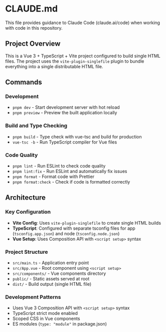 # CLAUDE.md

This file provides guidance to Claude Code (claude.ai/code) when working with code in this repository.

## Project Overview

This is a Vue 3 + TypeScript + Vite project configured to build single HTML files. The project uses the `vite-plugin-singlefile` plugin to bundle everything into a single distributable HTML file.

## Commands

### Development

- `pnpm dev` - Start development server with hot reload
- `pnpm preview` - Preview the built application locally

### Build and Type Checking

- `pnpm build` - Type check with vue-tsc and build for production
- `vue-tsc -b` - Run TypeScript compiler for Vue files

### Code Quality

- `pnpm lint` - Run ESLint to check code quality
- `pnpm lint:fix` - Run ESLint and automatically fix issues
- `pnpm format` - Format code with Prettier
- `pnpm format:check` - Check if code is formatted correctly

## Architecture

### Key Configuration

- **Vite Config**: Uses `vite-plugin-singlefile` to create single HTML builds
- **TypeScript**: Configured with separate tsconfig files for app (`tsconfig.app.json`) and node (`tsconfig.node.json`)
- **Vue Setup**: Uses Composition API with `<script setup>` syntax

### Project Structure

- `src/main.ts` - Application entry point
- `src/App.vue` - Root component using `<script setup>`
- `src/components/` - Vue components directory
- `public/` - Static assets served at root
- `dist/` - Build output (single HTML file)

### Development Patterns

- Uses Vue 3 Composition API with `<script setup>` syntax
- TypeScript strict mode enabled
- Scoped CSS in Vue components
- ES modules (`type: "module"` in package.json)
